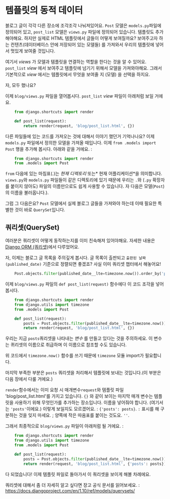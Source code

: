 # 템플릿의 동적 데이터

블로그 글이 각각 다른 장소에 조각조각 나눠져있어요. `Post` 모델은 `models.py`파일에 정의되어 있고, `post_list` 모델은 `views.py` 파일에 정의되어 있습니다. 템플릿도 추가해야해요. 하지만 실제로 HTML 템플릿에서 글들이 어떻게 보여질까요? 보여주고자 하는 컨텐츠(데이터베이스 안에 저장되어 있는 모델들) 를 가져와서 우리의 템플릿에 넣어서 멋있게 보여줄 것입니다.

여기서 *views* 가 모델과 템플릿을 연결하는 역할을 한다는 것을 알 수 있어요. `post_list` *view* 에서 보여주고 템플릿에 넘기기 위해서 모델을 가져와야해요. 그래서 기본적으로 *view* 에서는 템플릿에서 무엇을 보여줄 지 (모델) 을 선택을 하지요.

자, 모두 했나요?

이제 `blog/views.py` 파일을 열어봅시다. `post_list` *view* 파일이 아래처럼 보일 거에요.

```python
    from django.shortcuts import render

    def post_list(request):
        return render(request, 'blog/post_list.html', {})
```

다른 파일들에 있는 코드를 가져오는 것에 대해서 이야기 했던거 기억나나요? 이제 `models.py` 파일에서 정의한 모델을 가져올 때입니다. 이제 `from .models import Post` 행을 추가해 봅시다. 아래와 같을 거에요. :

```python
    from django.shortcuts import render
    from .models import Post
```

`from` 다음에 있는 마침표(.)는 *현재 디렉토리* 또는* 현재 어플리케이션*을 의미합니다. `views.py`와 `models.py` 파일들이 같은 디렉토리에 있기 때문에 우리는 `.`와 (`.py` 확장자를 붙이지 않아도) 파일의 이름만으로도 쉽게 사용할 수 있습니다. 자 다음은 모델(`Post`)의 이름을 불러옵니다.).

그럼 그 다음은요? `Post` 모델에서 실제 블로그 글들을 가져와야 하는데 이때 필요한 특별한 것이 바로 `QuerySet`입니다.

## 쿼리셋(QuerySet)

여러분은 쿼리셋이 어떻게 동작하는지를 이미 친숙해져 있어야해요. 자세한 내용은 [Django ORM (쿼리셋)][1]에서 다루었어요.

 [1]: ../django_orm/README.md

자, 이제는 블로그 글 목록을 주의깊게 봅시다. 글 목록이 출판되고 `출판된 날짜(published_date)` 기준으로 정렬되면 좋겠죠? 사실 이미 쿼리셋 챕터에서 해놓어요!

```python
    Post.objects.filter(published_date__lte=timezone.now()).order_by('published_date')
```

이제 `blog/views.py` 파일의 `def post_list(request)` 함수에다 이 코드 조각을 넣어봅시다.

```python
    from django.shortcuts import render
    from django.utils import timezone
    from .models import Post

    def post_list(request):
        posts = Post.objects.filter(published_date__lte=timezone.now()).order_by('published_date')
        return render(request, 'blog/post_list.html', {})
```

우리는 지금 `posts`쿼리셋을 나타내는 *변수* 를 만들고 있다는 것을 주의하세요. 이 변수는 퀴리셋의 이름으로 취급하며 이 이름으로 참조할 수도 있습니다.

위 코드에서 `timezone.now()` 함수를 쓰기 때문에 `timezone` 모듈 import가 필요합니다.

마지막 부족한 부분은 `posts` 쿼리셋을 처리해서 템플릿에 보내는 것입니다.(이 부분은 다음 장에서 다룰 거에요.)

`render`함수에서는 이미 요청 시 매개변수`request`와 템플릿 파일 'blog/post_list.html'를 가지고 있습니다. `{}` 와 같이 보이는 마지막 매개 변수는 템플릿을 사용하기 위해 무엇인가를 추가하는 장소입니다. 이름을 넣어줘야 합니다. (여기서는 `'posts'`이에요.) 이렇게 보일지도 모르겠어요. : `{'posts': posts}`. `:` 표시를 해 구분하는 것을 잊지 마세요. ; 양쪽에 작은 따옴표를 붙이는 것도요. `''`.

그래서 최종적으로 `blog/views.py` 파일이 아래처럼 될 거에요. :

```python
    from django.shortcuts import render
    from django.utils import timezone
    from .models import Post

    def post_list(request):
        posts = Post.objects.filter(published_date__lte=timezone.now()).order_by('published_date')
        return render(request, 'blog/post_list.html', {'posts': posts})
```

다 되었습니다! 이제 템플릿 파일로 돌아가서 이 쿼리셋을 보이게 해볼 차례에요.

쿼리셋에 대해서 좀 더 자세히 알고 싶다면 장고 공식 문서를 읽어보세요. : https://docs.djangoproject.com/en/1.10/ref/models/querysets/
